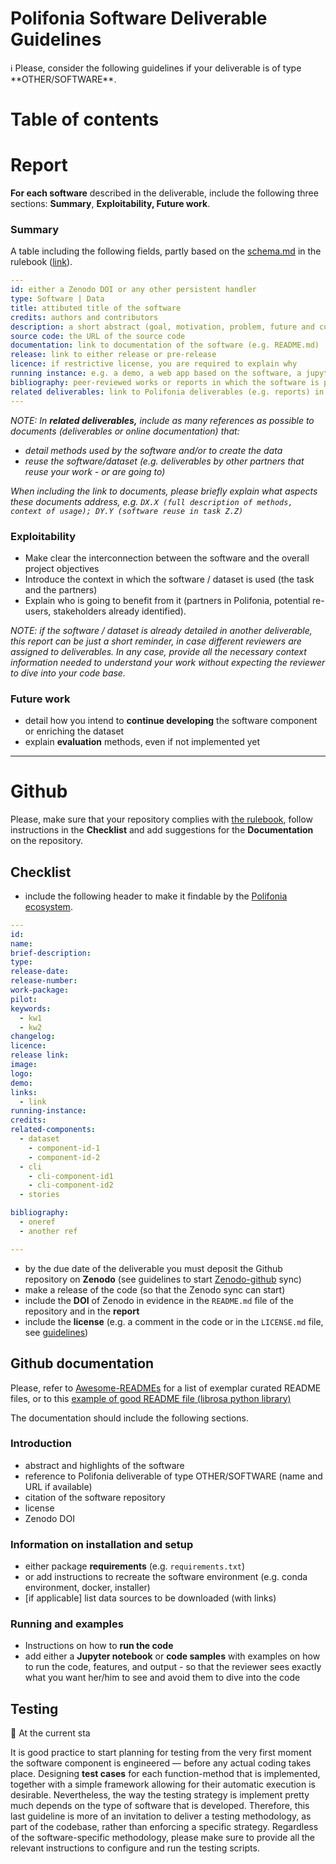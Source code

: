 # Polifonia Software Deliverable Guidelines

<aside>
ℹ️ Please, consider the following guidelines if your deliverable is of type **OTHER/SOFTWARE**.

</aside>

# Table of contents

# Report

**For each software** described in the deliverable, include the following three sections: **Summary**, **Exploitability, Future work**. 

### Summary

A table including the following fields, partly based on the [schema.md](http://schema.md) in the rulebook ([link](https://github.com/polifonia-project/rulebook/blob/main/schema.md)).

```yaml
---
id: either a Zenodo DOI or any other persistent handler
type: Software | Data
title: attibuted title of the software
credits: authors and contributors
description: a short abstract (goal, motivation, problem, future and current evaluation methods) max 200 words
source code: the URL of the source code
documentation: link to documentation of the software (e.g. README.md)
release: link to either release or pre-release
licence: if restrictive license, you are required to explain why
running instance: e.g. a demo, a web app based on the software, a jupyter notebook showing how to run the code and few examples of usage
bibliography: peer-reviewed works or reports in which the software is presented. 
related deliverables: link to Polifonia deliverables (e.g. reports) in which methods/software are detailed or relevant (see comment below)
---
```

*NOTE: In **related deliverables,** include as many references as possible to documents (deliverables or online documentation) that:*

- *detail methods used by the software and/or to create the data*
- *reuse the software/dataset (e.g. deliverables by other partners that reuse your work - or are going to)*

*When including the link to documents, please briefly explain what aspects these documents address, e.g. `DX.X (full description of methods, context of usage); DY.Y (software reuse in task Z.Z)`*

### Exploitability

- Make clear the interconnection between the software and the overall project objectives
- Introduce the context in which the software / dataset is used (the task and the partners)
- Explain who is going to benefit from it (partners in Polifonia, potential re-users, stakeholders already identified).

*NOTE: if the software / dataset is already detailed in another deliverable, this report can be just a short reminder, in case different reviewers are assigned to deliverables. In any case, provide all the necessary context information needed to understand your work without expecting the reviewer to dive into your code base.*

### Future work

- detail how you intend to **continue developing** the software component or enriching the dataset
- explain **evaluation** methods, even if not implemented yet

---

# Github

Please, make sure that your repository complies with [the rulebook](https://github.com/polifonia-project/rulebook), follow instructions in the **Checklist** and add suggestions for the **Documentation** on the repository.

## Checklist

- include the following header to make it findable by the [Polifonia ecosystem](https://github.com/polifonia-project/ecosystem).

```yaml
---
id: 
name:
brief-description:
type:
release-date:
release-number:
work-package:
pilot:
keywords:
  - kw1
  - kw2
changelog:
licence:
release link:
image:
logo:
demo:
links:
  - link
running-instance:
credits:
related-components:
  - dataset
    - component-id-1
    - component-id-2
  - cli
    - cli-component-id1
    - cli-component-id2
  - stories

bibliography:
  - oneref
  - another ref

---
```

- by the due date of the deliverable you must deposit the Github repository on **Zenodo** (see guidelines to start [Zenodo-github]() sync)
- make a release of the code (so that the Zenodo sync can start)
- include the **DOI** of Zenodo in evidence in the `README.md` file of the repository and in the **report**
- include the **license** (e.g. a comment in the code or in the `LICENSE.md` file, see [guidelines](https://www.freecodecamp.org/news/how-open-source-licenses-work-and-how-to-add-them-to-your-projects-34310c3cf94/))

## Github documentation

Please, refer to [Awesome-READMEs](https://github.com/matiassingers/awesome-readme) for a list of exemplar curated README files, or to this [example of good README file (librosa python library)](https://github.com/librosa/librosa)

The documentation should include the following sections.

### Introduction

- abstract and highlights of the software
- reference to Polifonia deliverable of type OTHER/SOFTWARE (name and URL if available)
- citation of the software repository
- license
- Zenodo DOI

### Information on installation and setup

- either package **requirements** (e.g. `requirements.txt`)
- or add instructions to recreate the software environment (e.g. conda environment, docker, installer)
- [if applicable] list data sources to be downloaded (with links)

### Running and examples

- Instructions on how to **run the code**
- add either a **Jupyter notebook** or **code samples** with examples on how to run the code, features, and output - so that the reviewer sees exactly what you want her/him to see and avoid them to dive into the code

## Testing

<aside>
🚧 At the current sta

</aside>

 It is good practice to start planning for testing from the very first moment the software component is engineered — before any actual coding takes place. Designing **test cases** for each function-method that is implemented, together with a simple framework allowing for their automatic execution is desirable. Nevertheless, the way the testing strategy is implement pretty much depends on the type of software that is developed. Therefore, this last guideline is more of an invitation to deliver a testing methodology, as part of the codebase, rather than enforcing a specific strategy. Regardless of the software-specific methodology, please make sure to provide all the relevant instructions to configure and run the testing scripts.
